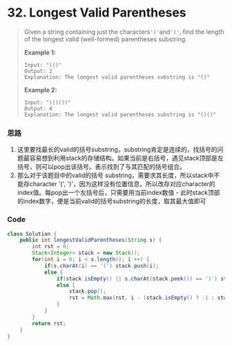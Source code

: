 # 32. Longest Valid Parentheses

> Given a string containing just the characters`'('`and`')'`,  find the length of the longest valid \(well-formed\) parentheses substring.
>
> **Example 1:**
>
> ```
> Input: "(()"
> Output: 2
> Explanation: The longest valid parentheses substring is "()"
> ```
>
> **Example 2:**
>
> ```
> Input: ")()())"
> Output: 4
> Explanation: The longest valid parentheses substring is "()()"
> ```

### 思路

1. 这里要找最长的valid的括号substring，substring肯定是连续的，找括号的问题最容易想到利用stack的存储结构。如果当前是右括号，遇见stack顶部是左括号，则可以pop出该括号。表示找到了与其匹配的括号组合。
2. 那么对于该题目中的valid的括号 substring，需要求其长度，所以stack中不能存character '\(', '\)'，因为这样没有位置信息。所以改存对应character的index值。每pop出一个左括号后，只需要用当前index数值 - 此时stack顶部的index数字，便是当前valid的括号substring的长度，取其最大值即可

### Code

```java
class Solution {
    public int longestValidParentheses(String s) {
        int rst = 0;
        Stack<Integer> stack = new Stack();
        for(int i = 0; i < s.length(); i ++) {
            if(s.charAt(i) == '(') stack.push(i);
            else {
                if(stack.isEmpty() || s.charAt(stack.peek()) == ')') stack.push(i);
                else {
                    stack.pop();
                    rst = Math.max(rst, i - (stack.isEmpty() ? -1 : stack.peek()));
                }
            }
        }
        return rst;
    }
}
```



